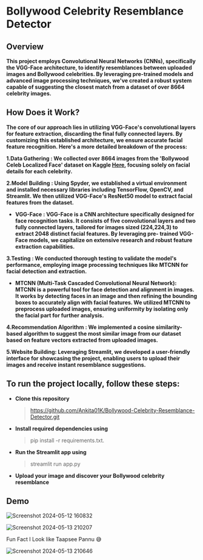 # **Bollywood Celebrity Resemblance Detector**

## **Overview**

**This project employs Convolutional Neural Networks (CNNs), specifically the VGG-Face architecture, to identify resemblances between uploaded images and Bollywood celebrities. By leveraging pre-trained models and advanced image processing techniques, we've created a robust system capable of suggesting the closest match from a dataset of over 8664 celebrity images.**

## **How Does it Work?**

**The core of our approach lies in utilizing VGG-Face's convolutional layers for feature extraction, discarding the final fully connected layers. By customizing this established architecture, we ensure accurate facial feature recognition. Here's a more detailed breakdown of the process:**

**1.Data Gathering : We collected over 8664 images from the 'Bollywood Celeb Localized Face' dataset on Kaggle [Here](https://www.kaggle.com/datasets/sushilyadav1998/bollywood-celeb-localized-face-dataset),  focusing solely on facial details for each celebrity.**
 

**2.Model Building : Using Spyder, we established a virtual environment and installed necessary libraries including TensorFlow, OpenCV, and Streamlit. We then utilized VGG-Face's ResNet50 model to extract facial features from the dataset.**


 + **VGG-Face : VGG-Face is a CNN architecture specifically designed for face recognition tasks. It consists of five convolutional layers and two fully connected layers, tailored for images sized (224,224,3) to extract 2048 distinct facial features. By leveraging pre- 
      trained VGG-Face models, we capitalize on extensive research and robust feature extraction capabilities.**
  

**3.Testing : We conducted thorough testing to validate the model's performance, employing image processing techniques like MTCNN for facial detection and extraction.**


 + **MTCNN (Multi-Task Cascaded Convolutional Neural Network): MTCNN is a powerful tool for face detection and alignment in images. It works by detecting faces in an image and then refining the bounding boxes to accurately align with facial features. We utilized MTCNN 
       to preprocess uploaded images, ensuring uniformity by isolating only the facial part for further analysis.**
   

**4.Recommendation Algorithm : We implemented a cosine similarity-based algorithm to suggest the most similar image from our dataset based on feature vectors extracted from uploaded images.**


**5.Website Building: Leveraging Streamlit, we developed a user-friendly interface for showcasing the project, enabling users to upload their images and receive instant resemblance suggestions.**


## **To run the project locally, follow these steps:**


+ **Clone this repository**

  > https://github.com/Ankita01K/Bollywood-Celebrity-Resemblance-Detector.git

+ **Install required dependencies using**

  > pip install -r requirements.txt. 

+ **Run the Streamlit app using**

  > streamlit run app.py
  
+ **Upload your image and discover your Bollywood celebrity resemblance**

  
## Demo

![Screenshot 2024-05-12 160832](https://github.com/Ankita01K/Bollywood-Celebrity-Resemblance-Detector/assets/123232024/03a01f46-9656-4942-8625-d227189bd038)


![Screenshot 2024-05-13 210207](https://github.com/Ankita01K/Bollywood-Celebrity-Resemblance-Detector/assets/123232024/a7dba571-e8a1-406a-b079-06988b26fbd8)

Fun Fact I Look like Taapsee Pannu :sweat_smile:

![Screenshot 2024-05-13 210646](https://github.com/Ankita01K/Bollywood-Celebrity-Resemblance-Detector/assets/123232024/ad976be8-7d8e-4a42-bc7e-9a4c9ac91998)



